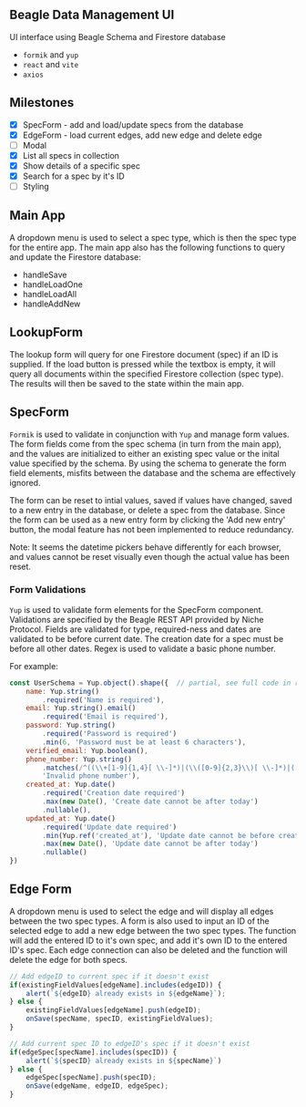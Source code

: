## Beagle Data Management UI
UI interface using Beagle Schema and Firestore database
* `formik` and `yup`
* `react` and `vite`
* `axios`

## Milestones
- [x] SpecForm - add and load/update specs from the database
- [x] EdgeForm - load current edges, add new edge and delete edge
- [ ] Modal
- [x] List all specs in collection 
- [x] Show details of a specific spec 
- [x] Search for a spec by it's ID 
- [ ] Styling

## Main App
A dropdown menu is used to select a spec type, which is then the spec type for the entire app. The main app also has the following functions to query and update the Firestore database:
* handleSave
* handleLoadOne
* handleLoadAll
* handleAddNew

## LookupForm
The lookup form will query for one Firestore document (spec) if an ID is supplied. If the load button is pressed while the textbox is empty, it will query all documents within the specified Firestore collection (spec type). The results will then be saved to the state within the main app.

## SpecForm
`Formik` is used to validate in conjunction with `Yup` and manage form values. The form fields come from the spec schema (in turn from the main app), and the values are initialized to either an existing spec value or the inital value specified by the schema. By using the schema to generate the form field elements, misfits between the database and the schema are effectively ignored. 

The form can be reset to intial values, saved if values have changed, saved to a new entry in the database, or delete a spec from the database. Since the form can be used as a new entry form by clicking the 'Add new entry' button, the modal feature has not been implemented to reduce redundancy. 

Note: It seems the datetime pickers behave differently for each browser, and values cannot be reset visually even though the actual value has been reset. 

### Form Validations
`Yup` is used to validate form elements for the SpecForm component. Validations are specified by the Beagle REST API provided by Niche Protocol. Fields are validated for type, required-ness and dates are validated to be before current date. The creation date for a spec must be before all other dates. Regex is used to validate a basic phone number. 

For example:

``` javascript
const UserSchema = Yup.object().shape({  // partial, see full code in repo
    name: Yup.string()
        .required('Name is required'),
    email: Yup.string().email()
        .required('Email is required'),
    password: Yup.string()
        .required('Password is required')
        .min(6, 'Password must be at least 6 characters'),
    verified_email: Yup.boolean(),
    phone_number: Yup.string()
        .matches(/^((\\+[1-9]{1,4}[ \\-]*)|(\\([0-9]{2,3}\\)[ \\-]*)|([0-9]{2,4})[ \\-]*)*?[0-9]{3,4}?[ \\-]*[0-9]{3,4}?$/, 
        'Invalid phone number'),
    created_at: Yup.date()
        .required('Creation date required')
        .max(new Date(), 'Create date cannot be after today')
        .nullable(),
    updated_at: Yup.date()
        .required('Update date required')
        .min(Yup.ref('created_at'), 'Update date cannot be before create date')
        .max(new Date(), 'Update date cannot be after today')
        .nullable()
})
```

## Edge Form
A dropdown menu is used to select the edge and will display all edges between the two spec types. A form is also used to input an ID of the selected edge to add a new edge between the two spec types. The function will add the entered ID to it's own spec, and add it's own ID to the entered ID's spec. Each edge connection can also be deleted and the function will delete the edge for both specs.

```javascript
// Add edgeID to current spec if it doesn't exist
if(existingFieldValues[edgeName].includes(edgeID)) {
    alert(`${edgeID} already exists in ${edgeName}`);
} else {
    existingFieldValues[edgeName].push(edgeID);
    onSave(specName, specID, existingFieldValues);
}

// Add current spec ID to edgeID's spec if it doesn't exist
if(edgeSpec[specName].includes(specID)) {
    alert(`${specID} already exists in ${specName}`)
} else {
    edgeSpec[specName].push(specID);
    onSave(edgeName, edgeID, edgeSpec);
}
```
